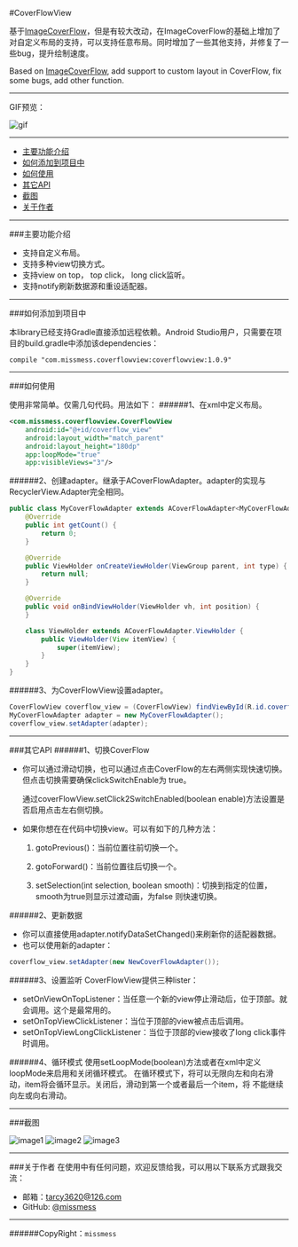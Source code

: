 #CoverFlowView

  基于[ImageCoverFlow](https://github.com/dolphinwang/ImageCoverFlow)，但是有较大改动，在ImageCoverFlow的基础上增加了
  对自定义布局的支持，可以支持任意布局。同时增加了一些其他支持，并修复了一些bug，提升绘制速度。

  Based on [ImageCoverFlow](https://github.com/dolphinwang/ImageCoverFlow), add support to custom
  layout in CoverFlow, fix some bugs, add other function.

---
  GIF预览：

  ![gif](https://raw.githubusercontent.com/missmess/CoverFlowView/master/raw/sample.gif)

---

  * [主要功能介绍](#主要功能介绍)
  * [如何添加到项目中](#如何添加到项目中)
  * [如何使用](#如何使用)
  * [其它API](#其它API)
  * [截图](#截图)
  * [关于作者](#关于作者)

---

###主要功能介绍

* 支持自定义布局。
* 支持多种view切换方式。
* 支持view on top， top click， long click监听。
* 支持notify刷新数据源和重设适配器。

---

###如何添加到项目中

本library已经支持Gradle直接添加远程依赖。Android Studio用户，只需要在项目的build.gradle中添加该dependencies：

  `
    compile "com.missmess.coverflowview:coverflowview:1.0.9"
  `

---

###如何使用

使用非常简单。仅需几句代码。用法如下：
######1、在xml中定义布局。
```xml
<com.missmess.coverflowview.CoverFlowView
    android:id="@+id/coverflow_view"
    android:layout_width="match_parent"
    android:layout_height="180dp"
    app:loopMode="true"
	app:visibleViews="3"/>
```
######2、创建adapter。继承于ACoverFlowAdapter。adapter的实现与RecyclerView.Adapter完全相同。
```java
public class MyCoverFlowAdapter extends ACoverFlowAdapter<MyCoverFlowAdapter.ViewHolder> {
    @Override
    public int getCount() {
        return 0;
    }

    @Override
    public ViewHolder onCreateViewHolder(ViewGroup parent, int type) {
        return null;
    }

    @Override
    public void onBindViewHolder(ViewHolder vh, int position) {
    }

    class ViewHolder extends ACoverFlowAdapter.ViewHolder {
        public ViewHolder(View itemView) {
            super(itemView);
        }
    }
}
```

######3、为CoverFlowView设置adapter。
```java
CoverFlowView coverflow_view = (CoverFlowView) findViewById(R.id.coverflow_view);
MyCoverFlowAdapter adapter = new MyCoverFlowAdapter();
coverflow_view.setAdapter(adapter);
```
---

###其它API
######1、切换CoverFlow
* 你可以通过滑动切换，也可以通过点击CoverFlow的左右两侧实现快速切换。但点击切换需要确保clickSwitchEnable为
true。

  通过coverFlowView.setClick2SwitchEnabled(boolean enable)方法设置是否启用点击左右侧切换。

* 如果你想在在代码中切换view。可以有如下的几种方法：

  1. gotoPrevious()：当前位置往前切换一个。

  2. gotoForward()：当前位置往后切换一个。

  3. setSelection(int selection, boolean smooth)：切换到指定的位置，smooth为true则显示过渡动画，为false
则快速切换。

######2、更新数据
* 你可以直接使用adapter.notifyDataSetChanged()来刷新你的适配器数据。
* 也可以使用新的adapter：
```java
coverflow_view.setAdapter(new NewCoverFlowAdapter());
```

######3、设置监听
CoverFlowView提供三种lister：

* setOnViewOnTopListener：当任意一个新的view停止滑动后，位于顶部。就会调用。这个是最常用的。
* setOnTopViewClickListener：当位于顶部的view被点击后调用。
* setOnTopViewLongClickListener：当位于顶部的view接收了long click事件时调用。


######4、循环模式
使用setLoopMode(boolean)方法或者在xml中定义loopMode来启用和关闭循环模式。
在循环模式下，将可以无限向左和向右滑动，item将会循环显示。关闭后，滑动到第一个或者最后一个item，将
不能继续向左或向右滑动。


---

###截图

  ![image1](https://raw.githubusercontent.com/missmess/CoverFlowView/master/raw/screenshot_1.jpg)
  ![image2](https://raw.githubusercontent.com/missmess/CoverFlowView/master/raw/screenshot_2.jpg)
  ![image3](https://raw.githubusercontent.com/missmess/CoverFlowView/master/raw/screenshot_3.jpg)

---

###关于作者
在使用中有任何问题，欢迎反馈给我，可以用以下联系方式跟我交流：

* 邮箱：<tarcy3620@126.com>
* GitHub: [@missmess](https://github.com/missmess)

---
######CopyRight：`missmess`
